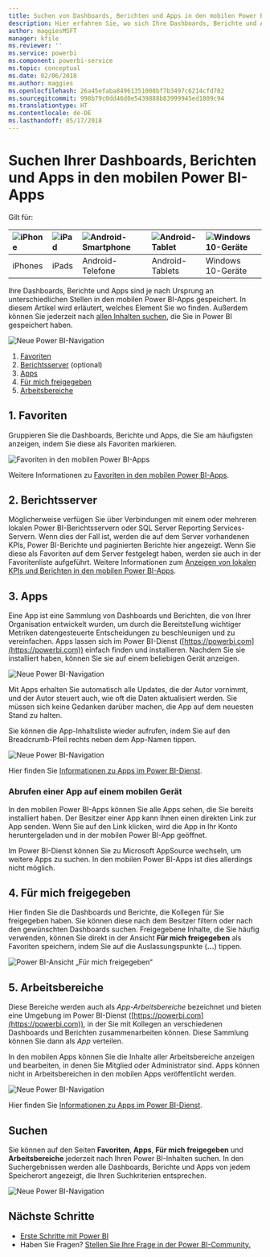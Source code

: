 ```yaml
---
title: Suchen von Dashboards, Berichten und Apps in den mobilen Power BI-Apps
description: Hier erfahren Sie, wo sich Ihre Dashboards, Berichte und Apps in den mobilen Power BI-Apps befinden, abhängig davon, woher sie stammen.
author: maggiesMSFT
manager: kfile
ms.reviewer: ''
ms.service: powerbi
ms.component: powerbi-service
ms.topic: conceptual
ms.date: 02/06/2018
ms.author: maggies
ms.openlocfilehash: 26a45efaba84961351008bf7b3497c6214cfd702
ms.sourcegitcommit: 998b79c0dd46d0e5439888b83999945ed1809c94
ms.translationtype: HT
ms.contentlocale: de-DE
ms.lasthandoff: 05/17/2018
---
```

# <a name="find-your-dashboards-reports-and-apps-in-the-power-bi-mobile-apps"></a>Suchen Ihrer Dashboards, Berichten und Apps in den mobilen Power BI-Apps
Gilt für:

| ![iPhone](media/mobile-apps-find-content-mobile-devices/iphone-logo-50-px.png) | ![iPad](media/mobile-apps-find-content-mobile-devices/ipad-logo-50-px.png) | ![Android-Smartphone](media/mobile-apps-find-content-mobile-devices/android-phone-logo-50-px.png) | ![Android-Tablet](media/mobile-apps-find-content-mobile-devices/android-tablet-logo-50-px.png) | ![Windows 10-Geräte](media/mobile-apps-find-content-mobile-devices/win-10-logo-50-px.png) |
|:--- |:--- |:--- |:--- |:--- |
| iPhones |iPads |Android-Telefone |Android-Tablets |Windows 10-Geräte |

Ihre Dashboards, Berichte und Apps sind je nach Ursprung an unterschiedlichen Stellen in den mobilen Power BI-Apps gespeichert. In diesem Artikel wird erläutert, welches Element Sie wo finden. Außerdem können Sie jederzeit nach [allen Inhalten suchen](mobile-apps-find-content-mobile-devices.md#search), die Sie in Power BI gespeichert haben. 

![Neue Power BI-Navigation](media/mobile-apps-find-content-mobile-devices/power-bi-mobile-find-content.png)

1. [Favoriten](mobile-apps-find-content-mobile-devices.md#1-favorites)
2. [Berichtsserver](mobile-apps-find-content-mobile-devices.md#2-report-servers) (optional)
3. [Apps](mobile-apps-find-content-mobile-devices.md#3-apps)
4. [Für mich freigegeben](mobile-apps-find-content-mobile-devices.md#4-shared-with-me)
5. [Arbeitsbereiche](mobile-apps-find-content-mobile-devices.md#5-workspaces)

## <a name="1-favorites"></a>1. Favoriten
Gruppieren Sie die Dashboards, Berichte und Apps, die Sie am häufigsten anzeigen, indem Sie diese als Favoriten markieren. 

![Favoriten in den mobilen Power BI-Apps](media/mobile-apps-find-content-mobile-devices/power-bi-android-favorites-reports.png)

Weitere Informationen zu [Favoriten in den mobilen Power BI-Apps](mobile-apps-favorites.md).

## <a name="2-report-servers"></a>2. Berichtsserver
Möglicherweise verfügen Sie über Verbindungen mit einem oder mehreren lokalen Power BI-Berichtsservern oder SQL Server Reporting Services-Servern. Wenn dies der Fall ist, werden die auf dem Server vorhandenen KPIs, Power BI-Berichte und paginierten Berichte hier angezeigt. Wenn Sie diese als Favoriten auf dem Server festgelegt haben, werden sie auch in der Favoritenliste aufgeführt. Weitere Informationen zum [Anzeigen von lokalen KPIs und Berichten in den mobilen Power BI-Apps](mobile-app-ssrs-kpis-mobile-on-premises-reports.md).

## <a name="3-apps"></a>3. Apps
Eine App ist eine Sammlung von Dashboards und Berichten, die von Ihrer Organisation entwickelt wurden, um durch die Bereitstellung wichtiger Metriken datengesteuerte Entscheidungen zu beschleunigen und zu vereinfachen. Apps lassen sich im Power BI-Dienst ([https://powerbi.com](https://powerbi.com)) einfach finden und installieren. Nachdem Sie sie installiert haben, können Sie sie auf einem beliebigen Gerät anzeigen. 

![Neue Power BI-Navigation](media/mobile-apps-find-content-mobile-devices/power-bi-apps-mobile-apps.png)

Mit Apps erhalten Sie automatisch alle Updates, die der Autor vornimmt, und der Autor steuert auch, wie oft die Daten aktualisiert werden. Sie müssen sich keine Gedanken darüber machen, die App auf dem neuesten Stand zu halten.

Sie können die App-Inhaltsliste wieder aufrufen, indem Sie auf den Breadcrumb-Pfeil rechts neben dem App-Namen tippen.

![Neue Power BI-Navigation](media/mobile-apps-find-content-mobile-devices/power-bi-it-spend-app-android.png)

Hier finden Sie [Informationen zu Apps im Power BI-Dienst](service-install-use-apps.md).

### <a name="get-an-app-on-a-mobile-device"></a>Abrufen einer App auf einem mobilen Gerät
In den mobilen Power BI-Apps können Sie alle Apps sehen, die Sie bereits installiert haben. Der Besitzer einer App kann Ihnen einen direkten Link zur App senden. Wenn Sie auf den Link klicken, wird die App in Ihr Konto heruntergeladen und in der mobilen Power BI-App geöffnet. 

Im Power BI-Dienst können Sie zu Microsoft AppSource wechseln, um weitere Apps zu suchen. In den mobilen Power BI-Apps ist dies allerdings nicht möglich. 

## <a name="4-shared-with-me"></a>4. Für mich freigegeben
Hier finden Sie die Dashboards und Berichte, die Kollegen für Sie freigegeben haben. Sie können diese nach dem Besitzer filtern oder nach den gewünschten Dashboards suchen. Freigegebene Inhalte, die Sie häufig verwenden, können Sie direkt in der Ansicht **Für mich freigegeben** als Favoriten speichern, indem Sie auf die Auslassungspunkte (**...**) tippen.

![Power BI-Ansicht „Für mich freigegeben“](media/mobile-apps-find-content-mobile-devices/power-bi-android-shared-fave.png)

## <a name="5-workspaces"></a>5. Arbeitsbereiche
Diese Bereiche werden auch als *App-Arbeitsbereiche* bezeichnet und bieten eine Umgebung im Power BI-Dienst ([https://powerbi.com](https://powerbi.com)), in der Sie mit Kollegen an verschiedenen Dashboards und Berichten zusammenarbeiten können. Diese Sammlung können Sie dann als *App* verteilen. 

In den mobilen Apps können Sie die Inhalte aller Arbeitsbereiche anzeigen und bearbeiten, in denen Sie Mitglied oder Administrator sind. Apps können nicht in Arbeitsbereichen in den mobilen Apps veröffentlicht werden.

![Neue Power BI-Navigation](media/mobile-apps-find-content-mobile-devices/power-bi-mobile-workspaces-home-android.png)

Hier finden Sie [Informationen zu Apps im Power BI-Dienst](service-install-use-apps.md).

## <a name="search"></a>Suchen
Sie können auf den Seiten **Favoriten**, **Apps**, **Für mich freigegeben** und **Arbeitsbereiche** jederzeit nach Ihren Power BI-Inhalten suchen. In den Suchergebnissen werden alle Dashboards, Berichte und Apps von jedem Speicherort angezeigt, die Ihren Suchkriterien entsprechen. 

![Neue Power BI-Navigation](media/mobile-apps-find-content-mobile-devices/power-bi-mobile-search.png)

## <a name="next-steps"></a>Nächste Schritte
* [Erste Schritte mit Power BI](service-get-started.md)
* Haben Sie Fragen? [Stellen Sie Ihre Frage in der Power BI-Community.](http://community.powerbi.com/)


